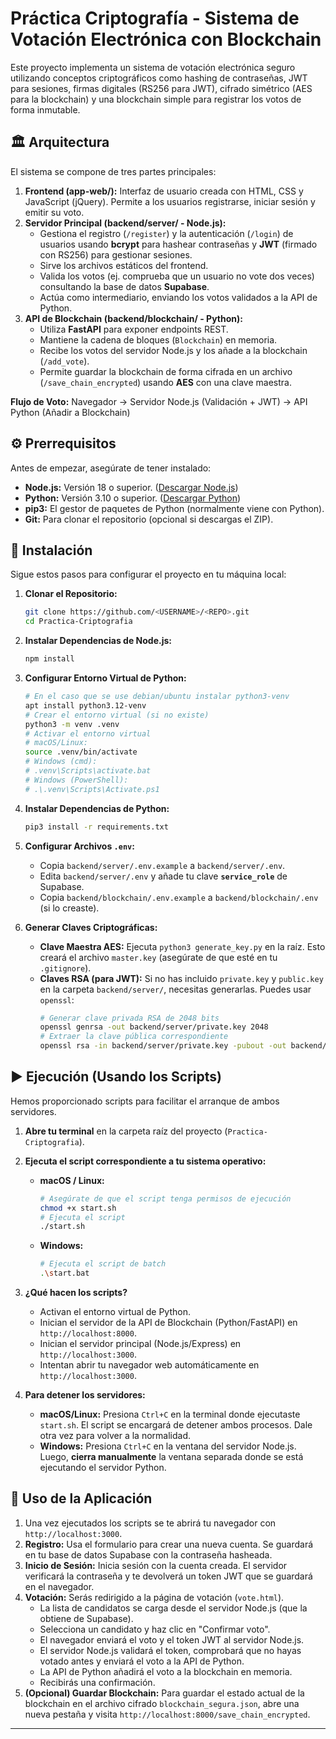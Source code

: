 # Práctica Criptografía - Sistema de Votación Electrónica con Blockchain

Este proyecto implementa un sistema de votación electrónica seguro utilizando conceptos criptográficos como hashing de contraseñas, JWT para sesiones, firmas digitales (RS256 para JWT), cifrado simétrico (AES para la blockchain) y una blockchain simple para registrar los votos de forma inmutable.

## 🏛️ Arquitectura

El sistema se compone de tres partes principales:

1.  **Frontend (app-web/):** Interfaz de usuario creada con HTML, CSS y JavaScript (jQuery). Permite a los usuarios registrarse, iniciar sesión y emitir su voto.
2.  **Servidor Principal (backend/server/ - Node.js):**
    * Gestiona el registro (`/register`) y la autenticación (`/login`) de usuarios usando **bcrypt** para hashear contraseñas y **JWT** (firmado con RS256) para gestionar sesiones.
    * Sirve los archivos estáticos del frontend.
    * Valida los votos (ej. comprueba que un usuario no vote dos veces) consultando la base de datos **Supabase**.
    * Actúa como intermediario, enviando los votos validados a la API de Python.
3.  **API de Blockchain (backend/blockchain/ - Python):**
    * Utiliza **FastAPI** para exponer endpoints REST.
    * Mantiene la cadena de bloques (`Blockchain`) en memoria.
    * Recibe los votos del servidor Node.js y los añade a la blockchain (`/add_vote`).
    * Permite guardar la blockchain de forma cifrada en un archivo (`/save_chain_encrypted`) usando **AES** con una clave maestra.

**Flujo de Voto:** Navegador → Servidor Node.js (Validación + JWT) → API Python (Añadir a Blockchain)

## ⚙️ Prerrequisitos

Antes de empezar, asegúrate de tener instalado:

* **Node.js:** Versión 18 o superior. ([Descargar Node.js](https://nodejs.org/))
* **Python:** Versión 3.10 o superior. ([Descargar Python](https://www.python.org/downloads/))
* **pip3:** El gestor de paquetes de Python (normalmente viene con Python).
* **Git:** Para clonar el repositorio (opcional si descargas el ZIP).

## 🚀 Instalación

Sigue estos pasos para configurar el proyecto en tu máquina local:

1.  **Clonar el Repositorio:**
    ```bash
    git clone https://github.com/<USERNAME>/<REPO>.git
    cd Practica-Criptografia
    ```

2.  **Instalar Dependencias de Node.js:**
    ```bash
    npm install
    ```

3.  **Configurar Entorno Virtual de Python:**
    ```bash
    # En el caso que se use debian/ubuntu instalar python3-venv
    apt install python3.12-venv
    # Crear el entorno virtual (si no existe)
    python3 -m venv .venv
    # Activar el entorno virtual
    # macOS/Linux:
    source .venv/bin/activate
    # Windows (cmd):
    # .venv\Scripts\activate.bat
    # Windows (PowerShell):
    # .\.venv\Scripts\Activate.ps1
    ```

4.  **Instalar Dependencias de Python:**
    ```bash
    pip3 install -r requirements.txt
    ```

5.  **Configurar Archivos `.env`:**
    * Copia `backend/server/.env.example` a `backend/server/.env`.
    * Edita `backend/server/.env` y añade tu clave **`service_role`** de Supabase.
    * Copia `backend/blockchain/.env.example` a `backend/blockchain/.env` (si lo creaste).

6.  **Generar Claves Criptográficas:**
    * **Clave Maestra AES:** Ejecuta `python3 generate_key.py` en la raíz. Esto creará el archivo `master.key` (asegúrate de que esté en tu `.gitignore`).
    * **Claves RSA (para JWT):** Si no has incluido `private.key` y `public.key` en la carpeta `backend/server/`, necesitas generarlas. Puedes usar `openssl`:
        ```bash
        # Generar clave privada RSA de 2048 bits
        openssl genrsa -out backend/server/private.key 2048
        # Extraer la clave pública correspondiente
        openssl rsa -in backend/server/private.key -pubout -out backend/server/public.key
        ```

## ▶️ Ejecución (Usando los Scripts)

Hemos proporcionado scripts para facilitar el arranque de ambos servidores.

1.  **Abre tu terminal** en la carpeta raíz del proyecto (`Practica-Criptografia`).

2.  **Ejecuta el script correspondiente a tu sistema operativo:**

    * **macOS / Linux:**
        ```bash
        # Asegúrate de que el script tenga permisos de ejecución
        chmod +x start.sh
        # Ejecuta el script
        ./start.sh
        ```

    * **Windows:**
        ```bash
        # Ejecuta el script de batch
        .\start.bat
        ```

3.  **¿Qué hacen los scripts?**
    * Activan el entorno virtual de Python.
    * Inician el servidor de la API de Blockchain (Python/FastAPI) en `http://localhost:8000`.
    * Inician el servidor principal (Node.js/Express) en `http://localhost:3000`.
    * Intentan abrir tu navegador web automáticamente en `http://localhost:3000`.

4.  **Para detener los servidores:**
    * **macOS/Linux:** Presiona `Ctrl+C` en la terminal donde ejecutaste `start.sh`. El script se encargará de detener ambos procesos. Dale otra vez para volver a la normalidad.
    * **Windows:** Presiona `Ctrl+C` en la ventana del servidor Node.js. Luego, **cierra manualmente** la ventana separada donde se está ejecutando el servidor Python.

## 📖 Uso de la Aplicación

1.  Una vez ejecutados los scripts se te abrirá tu navegador con `http://localhost:3000`.
2.  **Registro:** Usa el formulario para crear una nueva cuenta. Se guardará en tu base de datos Supabase con la contraseña hasheada.
3.  **Inicio de Sesión:** Inicia sesión con la cuenta creada. El servidor verificará la contraseña y te devolverá un token JWT que se guardará en el navegador.
4.  **Votación:** Serás redirigido a la página de votación (`vote.html`).
    * La lista de candidatos se carga desde el servidor Node.js (que la obtiene de Supabase).
    * Selecciona un candidato y haz clic en "Confirmar voto".
    * El navegador enviará el voto y el token JWT al servidor Node.js.
    * El servidor Node.js validará el token, comprobará que no hayas votado antes y enviará el voto a la API de Python.
    * La API de Python añadirá el voto a la blockchain en memoria.
    * Recibirás una confirmación.
5.  **(Opcional) Guardar Blockchain:** Para guardar el estado actual de la blockchain en el archivo cifrado `blockchain_segura.json`, abre una nueva pestaña y visita `http://localhost:8000/save_chain_encrypted`.

---
